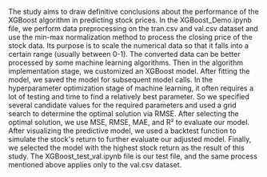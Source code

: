 The study aims to draw definitive conclusions about the performance of the XGBoost algorithm in predicting stock prices.
In the XGBoost_Demo.ipynb file, we perform data preprocessing on the tran.csv and val.csv dataset and use the min-max normalization method to process the closing price of the stock data. Its purpose is to scale the numerical data so that it falls into a certain range (usually between 0-1). The converted data can be better processed by some machine learning algorithms. Then in the algorithm implementation stage, we customized an XGBoost model. After fitting the model, we saved the model for subsequent model calls. In the hyperparameter optimization stage of machine learning, it often requires a lot of testing and time to find a relatively best parameter. So we specified several candidate values for the required parameters and used a grid search to determine the optimal solution via RMSE. After selecting the optimal solution, we use MSE, RMSE, MAE, and R² to evaluate our model. After visualizing the predictive model, we used a backtest function to simulate the stock's return to further evaluate our adjusted model. Finally, we selected the model with the highest stock return as the result of this study.
The XGBoost_test_val.ipynb file is our test file, and the same process mentioned above applies only to the val.csv dataset.
